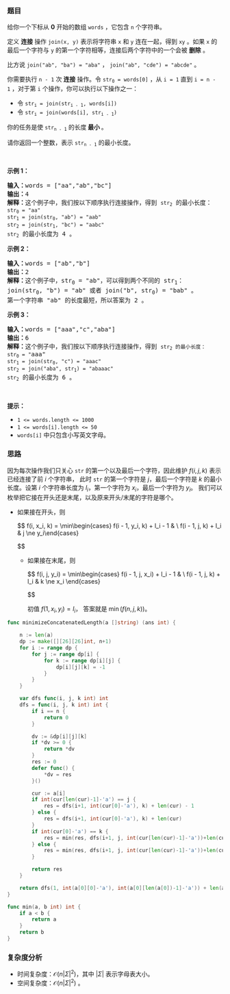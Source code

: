 ### 题目

<p>给你一个下标从 <strong>0</strong> 开始的数组 <code>words</code> ，它包含 <code>n</code> 个字符串。</p>

<p>定义 <strong>连接</strong> 操作 <code>join(x, y)</code> 表示将字符串 <code>x</code> 和 <code>y</code> 连在一起，得到 <code>xy</code> 。如果 <code>x</code> 的最后一个字符与 <code>y</code> 的第一个字符相等，连接后两个字符中的一个会被 <strong>删除</strong> 。</p>

<p>比方说 <code>join("ab", "ba") = "aba"</code> ， <code>join("ab", "cde") = "abcde"</code> 。</p>

<p>你需要执行 <code>n - 1</code> 次 <strong>连接</strong> 操作。令 <code>str<sub>0</sub> = words[0]</code> ，从 <code>i = 1</code> 直到 <code>i = n - 1</code> ，对于第 <code>i</code> 个操作，你可以执行以下操作之一：</p>

<ul>
	<li>令 <code>str<sub>i</sub> = join(str<sub>i - 1</sub>, words[i])</code></li>
	<li>令 <code>str<sub>i</sub> = join(words[i], str<sub>i - 1</sub>)</code></li>
</ul>

<p>你的任务是使 <code>str<sub>n - 1</sub></code> 的长度<strong> 最小 </strong>。</p>

<p>请你返回一个整数，表示 <code>str<sub>n - 1</sub></code> 的最小长度。</p>

<p> </p>

<p><strong>示例 1：</strong></p>

<pre><b>输入：</b>words = ["aa","ab","bc"]
<b>输出：</b>4
<strong>解释：</strong>这个例子中，我们按以下顺序执行连接操作，得到 <code>str<sub>2</sub></code> 的最小长度：
<code>str<sub>0</sub> = "aa"</code>
<code>str<sub>1</sub> = join(str<sub>0</sub>, "ab") = "aab"
</code><code>str<sub>2</sub> = join(str<sub>1</sub>, "bc") = "aabc"</code> 
<code>str<sub>2</sub></code> 的最小长度为 4 。</pre>

<p><strong>示例 2：</strong></p>

<pre><b>输入：</b>words = ["ab","b"]
<b>输出：</b>2
<b>解释：</b>这个例子中，str<sub>0</sub> = "ab"，可以得到两个不同的 str<sub>1</sub>：
join(str<sub>0</sub>, "b") = "ab" 或者 join("b", str<sub>0</sub>) = "bab" 。
第一个字符串 "ab" 的长度最短，所以答案为 2 。
</pre>

<p><strong>示例 3：</strong></p>

<pre><b>输入：</b>words = ["aaa","c","aba"]
<b>输出：</b>6
<b>解释：</b>这个例子中，我们按以下顺序执行连接操作，得到 <code>str<sub>2</sub> 的最小长度：</code>
<code>str<sub>0</sub> = "</code>aaa"
<code>str<sub>1</sub> = join(str<sub>0</sub>, "c") = "aaac"</code>
<code>str<sub>2</sub> = join("aba", str<sub>1</sub>) = "abaaac"</code>
<code>str<sub>2</sub></code> 的最小长度为 6 。
</pre>

<p> </p>

<p><strong>提示：</strong></p>

<ul>
	<li><code>1 <= words.length <= 1000</code></li>
	<li><code>1 <= words[i].length <= 50</code></li>
	<li><code>words[i]</code> 中只包含小写英文字母。</li>
</ul>

### 思路

因为每次操作我们只关心 `str` 的第一个以及最后一个字符，因此维护 $f(i, j, k)$ 表示已经连接了前 $i$ 个字符串，
此时 `str` 的第一个字符是 $j$，最后一个字符是 $k$ 的最小长度。设第 $i$ 个字符串长度为 $l_i$，第一个字符为 $x_i$，最后一个字符为 $y_i$。
我们可以枚举把它接在开头还是末尾，以及原来开头/末尾的字符是哪个。

* 如果接在开头，则

  $$
  f(i, x_i, k) = \min\begin{cases}
  f(i - 1, y_i, k) + l_i - 1 & \\
  f(i - 1, j, k) + l_i & j \ne y_i\end{cases}

  $$

  * 如果接在末尾，则

    $$
    f(i, j, y_i) = \min\begin{cases}
    f(i - 1, j, x_i) + l_i - 1 & \\
    f(i - 1, j, k) + l_i & k \ne x_i \end{cases}

    $$

    初值 $f(1, x_i, y_i) = l_i$，
    答案就是 $\min (f(n, j, k))$。

```go  
func minimizeConcatenatedLength(a []string) (ans int) {

	n := len(a)
	dp := make([][26][26]int, n+1)
	for i := range dp {
		for j := range dp[i] {
			for k := range dp[i][j] {
				dp[i][j][k] = -1
			}
		}
	}

	var dfs func(i, j, k int) int
	dfs = func(i, j, k int) int {
		if i == n {
			return 0
		}

		dv := &dp[i][j][k]
		if *dv >= 0 {
			return *dv
		}
		res := 0
		defer func() {
			*dv = res
		}()

		cur := a[i]
		if int(cur[len(cur)-1]-'a') == j {
			res = dfs(i+1, int(cur[0]-'a'), k) + len(cur) - 1
		} else {
			res = dfs(i+1, int(cur[0]-'a'), k) + len(cur)
		}
		if int(cur[0]-'a') == k {
			res = min(res, dfs(i+1, j, int(cur[len(cur)-1]-'a'))+len(cur)-1)
		} else {
			res = min(res, dfs(i+1, j, int(cur[len(cur)-1]-'a'))+len(cur))
		}

		return res
	}

	return dfs(1, int(a[0][0]-'a'), int(a[0][len(a[0])-1]-'a')) + len(a[0])
}

func min(a, b int) int {
	if a < b {
		return a
	}
	return b
}
```

### 复杂度分析

- 时间复杂度：$\mathcal{O}(n|\Sigma|^2)$，其中 $|\Sigma|$ 表示字母表大小。
- 空间复杂度：$\mathcal{O}(n|\Sigma|^2)$ 。
